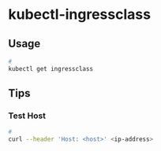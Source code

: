 # kubectl-ingressclass

## Usage

```sh
#
kubectl get ingressclass
```

## Tips

### Test Host

```sh
#
curl --header 'Host: <host>' <ip-address>
```
